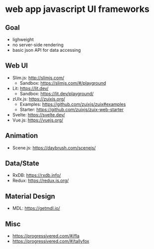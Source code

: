 # web app javascript UI frameworks

## Goal
- lighweight
- no server-side rendering
- basic json API for data accessing


## Web UI
- Slim.js: http://slimjs.com/
    - Sandbox: https://slimjs.com/#/playground
- Lit: https://lit.dev/
    - Sandbox: https://lit.dev/playground/
- zUIx.js: https://zuixjs.org/
    - Examples: https://github.com/zuixjs/zuix#examples
    - Starter: https://github.com/zuixjs/zuix-web-starter
- Svelte: https://svelte.dev/
- Vue.js: https://vuejs.org/


## Animation
- Scene.js: https://daybrush.com/scenejs/

## Data/State
- RxDB: https://rxdb.info/
- Redux: https://redux.js.org/

## Material Design
- MDL: https://getmdl.io/



## Misc
- https://progressivered.com/#/fla
- https://progressivered.com/#/tallyfox
